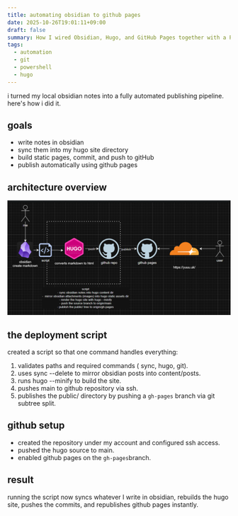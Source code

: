 ```yaml
---
title: automating obsidian to github pages
date: 2025-10-26T19:01:11+09:00
draft: false
summary: How I wired Obsidian, Hugo, and GitHub Pages together with a PowerShell deployment script.
tags:
  - automation
  - git
  - powershell
  - hugo
---
```

i turned my local obsidian notes into a fully automated publishing pipeline. here's how i did it.
## goals

- write notes in obsidian
- sync them into my hugo site directory
- build static pages, commit, and push to gitHub
- publish automatically using github pages

## architecture overview
![](/obsidian/pasted-image-20251026210649.png)
## the deployment script

created a script so that one command handles everything:

1. validates paths and required commands (
sync, hugo, git).
2. uses 
sync --delete to mirror obsidian posts into content/posts.
3. runs hugo --minify to build the site.
4. pushes main to github repository via ssh.
5. publishes the public/ directory by pushing a `gh-pages` branch via git subtree split.
## github setup

- created the repository under my account and configured ssh access. 
- pushed the hugo source to main.
- enabled github pages on the `gh-pages`branch.
## result

running the script now syncs whatever I write in obsidian, rebuilds the hugo site, pushes the commits, and republishes github pages instantly. 

